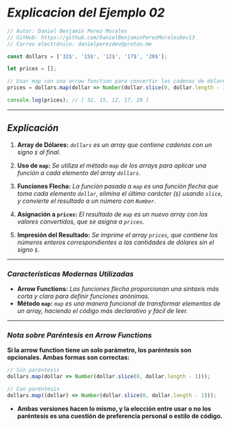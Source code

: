 <!-- Autor: Daniel Benjamin Perez Morales -->
<!-- GitHub: https://github.com/DanielBenjaminPerezMoralesDev13 -->
<!-- GitLab: https://gitlab.com/DanielBenjaminPerezMoralesDev13 -->
<!-- Correo electrónico: danielperezdev@proton.me -->

# ***Explicacion del Ejemplo 02***

```javascript
// Autor: Daniel Benjamin Perez Morales
// GitHub: https://github.com/DanielBenjaminPerezMoralesDev13
// Correo electrónico: danielperezdev@proton.me

const dollars = ['32$', '15$', '12$', '17$', '20$'];

let prices = [];

// Usar map con una arrow function para convertir las cadenas de dólares a números
prices = dollars.map(dollar => Number(dollar.slice(0, dollar.length - 1)));

console.log(prices); // [ 32, 15, 12, 17, 20 ]
```

---

## ***Explicación***

1. **Array de Dólares:** *`dollars` es un array que contiene cadenas con un signo `$` al final.*

2. **Uso de `map`:** *Se utiliza el método `map` de los arrays para aplicar una función a cada elemento del array `dollars`.*

3. **Funciones Flecha:** *La función pasada a `map` es una función flecha que toma cada elemento `dollar`, elimina el último carácter (`$`) usando `slice`, y convierte el resultado a un número con `Number`.*

4. **Asignación a `prices`:** *El resultado de `map` es un nuevo array con los valores convertidos, que se asigna a `prices`.*

5. **Impresión del Resultado:** *Se imprime el array `prices`, que contiene los números enteros correspondientes a las cantidades de dólares sin el signo `$`.*

---

### ***Características Modernas Utilizadas***

- **Arrow Functions:** *Las funciones flecha proporcionan una sintaxis más corta y clara para definir funciones anónimas.*
- **Método `map`:** *`map` es una manera funcional de transformar elementos de un array, haciendo el código más declarativo y fácil de leer.*

---

### ***Nota sobre Paréntesis en Arrow Functions***

**Si la arrow function tiene un solo parámetro, los paréntesis son opcionales. Ambas formas son correctas:**

```javascript
// Sin paréntesis
dollars.map(dollar => Number(dollar.slice(0, dollar.length - 1)));

// Con paréntesis
dollars.map((dollar) => Number(dollar.slice(0, dollar.length - 1)));
```

- **Ambas versiones hacen lo mismo, y la elección entre usar o no los paréntesis es una cuestión de preferencia personal o estilo de código.**
